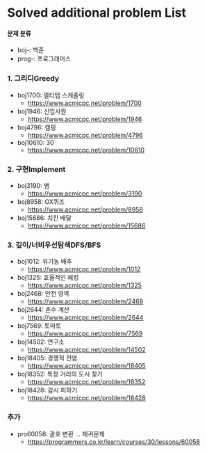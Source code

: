 # Solved additional problem List

#### 문제 분류
* boj-: 백준
* prog-: 프로그래머스

### 1. 그리디Greedy
* boj1700: 멀티탭 스케줄링
    * https://www.acmicpc.net/problem/1700
* boj1946: 신입사원
    * https://www.acmicpc.net/problem/1946
* boj4796: 캠핑
    * https://www.acmicpc.net/problem/4796
* boj10610: 30
    * https://www.acmicpc.net/problem/10610



### 2. 구현Implement
* boj3190: 뱀
    * https://www.acmicpc.net/problem/3190
* boj8958: OX퀴즈
    * https://www.acmicpc.net/problem/8958
* boj15686: 치킨 배달
    * https://www.acmicpc.net/problem/15686



### 3. 깊이/너비우선탐색DFS/BFS
* boj1012: 유기농 배추
   * https://www.acmicpc.net/problem/1012
* boj1325: 효율적인 해킹
   * https://www.acmicpc.net/problem/1325
* boj2468: 안전 영역
   * https://www.acmicpc.net/problem/2468
* boj2644: 촌수 계산
   * https://www.acmicpc.net/problem/2644
* boj7569: 토마토
   * https://www.acmicpc.net/problem/7569
* boj14502: 연구소
   * https://www.acmicpc.net/problem/14502
* boj18405: 경쟁적 전염
   * https://www.acmicpc.net/problem/18405
* boj18352: 특정 거리의 도시 찾기
   * https://www.acmicpc.net/problem/18352
* boj18428: 감시 피하기
   * https://www.acmicpc.net/problem/18428



### 추가
* pro60058: 괄호 변환 ... 재귀문제
   * https://programmers.co.kr/learn/courses/30/lessons/60058

